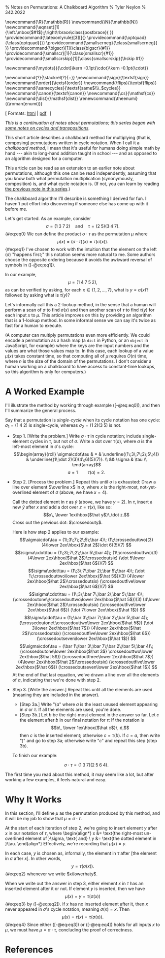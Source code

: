 % Notes on Permutations: A Chalkboard Algorithm
% Tyler Neylon
% 342.2022

\newcommand{\R}{\mathbb{R}}
\newcommand{\N}{\mathbb{N}}
\newcommand{\eqnset}[1]{\left.\mbox{$#1$}\;\;\right\rbrace\class{postbrace}{ }}
\providecommand{\latexonlyrule}[3][]{}
\providecommand{\optquad}{\class{optquad}{}}
\providecommand{\smallscrneg}{\class{smallscrneg}{ }}
\providecommand{\bigscr}[1]{\class{bigscr}{#1}}
\providecommand{\smallscr}[1]{\class{smallscr}{#1}}
\providecommand{\smallscrskip}[1]{\class{smallscrskip}{\hskip #1}}

\newcommand{\mydots}{{\cdot}\kern -0.1pt{\cdot}\kern -0.1pt{\cdot}}

\newcommand{\?}{\stackrel{?}{=}}
\newcommand{\sign}{\textsf{sign}}
\newcommand{\order}{\textsf{order}}
\newcommand{\flips}{\textsf{flips}}
\newcommand{\samecycles}{\textsf{same$\\\_$cycles}}
\newcommand{\canon}{\textsf{canon}}
\newcommand{\cs}{\mathsf{cs}}
\newcommand{\dist}{\mathsf{dist}}
\renewcommand{\theenumi}{(\roman{enumi})}

[
Formats:
 [html](http://tylerneylon.com/a/perms2/perms2.html) |
 [pdf](http://tylerneylon.com/a/perms2/perms2.pdf)
 $\,$
]

*This is a continuation of notes about permutations; this series
began with
[some notes on cycles and
transpositions](http://tylerneylon.com/a/perms1/perms1.html).*

<!-- TODO

* [ ] Right now I say some examples are the same that aren't. Fix
      that lack of consistency.
* [ ] Delete perms1.md which is in this directory for reference.
* [ ] Check and clean up how the references are looking.
* [ ] There are two elements I added by hand to perms1.html which I'd rather add
      to the template file: the google analytics tracking, and the call to
      subscribe at the bottom of the page.

-->

This short article describes a chalkboard method for
multiplying (that is, composing) permutations written in cycle notation.
When I call it a *chalkboard method*, I mean that it's useful for
humans doing simple math by hand --- akin to long-hand addition taught
in school --- and as opposed to an algorithm designed for a computer.

This article can be read as an extension to an earlier note about
permutations, although
this one can be read independently, assuming that you know both what
permutation multiplication (synonymously, composition) is, and what
cycle notation is. (If not, you can learn by reading
[the previous note in this
series](http://tylerneylon.com/a/perms1/perms1.html).)

The chalkboard algorithm I'll describe is something I derived for fun.
I haven't put effort into discovering if someone else has come up with
it before me.

Let's get started. As an example, consider
$$\sigma = (1\;3\;7\;2) \quad\text{and}\quad
  \tau = (2\;5)(3\;4\;7).$$ {#eq:eq0}
We can define the product $\sigma\cdot\tau$ as the permutation $\mu$ where
$$\mu(x) = (\sigma\cdot\tau)(x) = \tau(\sigma(x)).$$ {#eq:eq1}
I've chosen to work with the intuition that
the element on the left ($\sigma$) "happens first;"
this notation seems more natural to me.
Some authors choose the opposite ordering because it avoids the
awkward reversal of symbols in ([-@eq:eq1]).

In our example,
$$ \mu = (1\;4\;7\;5\;2), $$
as can be verified by asking, for each $x\in\{1,2,\ldots,7\}$,
what is $y=\sigma(x)$? followed by asking what is $\tau(y)$?

Let's informally call this a 2-lookup method, in the sense that a
human will perform a scan of $\sigma$ to find $\sigma(x)$ and then
another scan of $\tau$ to find $\tau(y)$ for each input $x$ to $\mu$.
This article improves on this by providing an algorithm that
is a 1-lookup method. In some informal sense we can say it's twice
as fast for a human to execute.

(A computer can multiply permutations even more efficiently. We could
encode a permutation as a hash map (a `dict` in Python, or an
`object` in JavaScript, for example) where the keys are the input numbers
and the values are what those values map to. In this case, each lookup of a
value $\mu(x)$ takes constant time, so that computing all of $\mu$ requires
$O(n)$ time, where $n$ is the size of the domain of the permutations.
I don't consider a human working on a chalkboard to have access to
constant-time lookups, so this algorithm is only for computers.)

# A Worked Example

I'll illustrate the method by working through example
([-@eq:eq0]), and then I'll summarize the general process.

Say that a permutation is *single-cycle* when its cycle notation
has one cycle: $\sigma_1=(1\;4\;2)$ is single-cycle, whereas
$\sigma_2=(1\;2)(3\;5)$ is not.

* Step 1. [Write the problem.] Write $\sigma\cdot\tau$ in cycle notation;
     include single-element cycles in $\tau$, but not of $\sigma$. Write a dot
     over $\tau(a)$, where $a$ is the left-most element in
     $\sigma$'s cycle:
     $$\begin{array}{rcll}
           \sigma\cdot\tau & = & \underline{(1\;3\;7\;2\;5\;4)} & 
           \underline{(1\;\dot 2)(3)(4\;6)(5)(7)}. \\
           && \sigma & \tau \\
     \end{array}$$
     $$a=1 \qquad \tau(a)=2.$$
* Step 2. [Process the problem.]
     Repeat this until $\sigma$ is exhausted: Draw a line over element
     $\overline x$ in $\sigma$, where $x$ is the right-most, not-yet-overlined
     element of $\sigma$ (above, we have $x=4$).

     Call the dotted element in $\tau$ as $\dot y$ (above, we have $y=2$).
     In $\tau$, insert a new
     $\hat y$ after $x$ and add a dot over $z=\tau(x)$, like so:
     $$x\, \lower 1ex\hbox{$\hat y$}\,\dot z.$$
     Cross out the previous dot:
     $\crossedouty$.

     Here is how step 2 applies to our example:
     $$\sigma\cdot\tau =
         (1\;3\;7\;2\;5\;\bar 4)\;
         (1\;\crossedouttwo)(3)(4\lower 2ex\hbox{$\hat 2$}\dot 6)(5)(7)
     $$
     $$\sigma\cdot\tau =
         (1\;3\;7\;2\;\bar 5\;\bar 4)\;
         (1\;\crossedouttwo)(3)
         (4\lower 2ex\hbox{$\hat 2$}\crossedoutsix)
         (\dot 5\lower 2ex\hbox{$\hat 6$})(7)
     $$
     $$\sigma\cdot\tau =
         (1\;3\;7\;\bar 2\;\bar 5\;\bar 4)\;
         (\dot 1\;\crossedouttwo\lower 2ex\hbox{$\hat 5$})(3)
         (4\lower 2ex\hbox{$\hat 2$}\crossedoutsix)
         (\crossedoutfive\lower 2ex\hbox{$\hat 6$})(7)
     $$
     $$\sigma\cdot\tau =
         (1\;3\;\bar 7\;\bar 2\;\bar 5\;\bar 4)\;
         (\crossedoutone\;\crossedouttwo\lower 2ex\hbox{$\hat 5$})(3)
         (4\lower 2ex\hbox{$\hat 2$}\crossedoutsix)
         (\crossedoutfive\lower 2ex\hbox{$\hat 6$})
         (\dot 7\lower 2ex\hbox{$\hat 1$})
     $$
     $$\sigma\cdot\tau =
         (1\;\bar 3\;\bar 7\;\bar 2\;\bar 5\;\bar 4)\;
         (\crossedoutone\;\crossedouttwo\lower 2ex\hbox{$\hat 5$})
         (\dot 3\lower 2ex\hbox{$\hat 7$})
         (4\lower 2ex\hbox{$\hat 2$}\crossedoutsix)
         (\crossedoutfive\lower 2ex\hbox{$\hat 6$})
         (\crossedoutseven\lower 2ex\hbox{$\hat 1$})
     $$
     $$\sigma\cdot\tau =
         (\bar 1\;\bar 3\;\bar 7\;\bar 2\;\bar 5\;\bar 4)\;
         (\crossedoutone\lower 2ex\hbox{$\hat 3$}
         \crossedouttwo\lower 2ex\hbox{$\hat 5$})
         (\crossedoutthree\lower 2ex\hbox{$\hat 7$})
         (4\lower 2ex\hbox{$\hat 2$}\crossedoutsix)
         (\crossedoutfive\lower 2ex\hbox{$\hat 6$})
         (\crossedoutseven\lower 2ex\hbox{$\hat 1$})
     $$
     At the end of that last equation, we've drawn a line over all
     the elements of $\sigma$, indicating that we're done with step 2.
* Step 3. [Write the answer.]
     Repeat this until all the elements are used (meaning they
     are included in the answer).

     + [Step 3a.] Write "$(a$" where $a$ is the least unused element
       appearing in $\sigma$ or $\tau$. If all the elements are used, you're
       done.
     + [Step 3b.] Let $b$ be the right-most element in the answer so far.
       Let $c$ the element after $b$ in our final notation for $\tau$:
       If the notation is $$b\, \lower 1ex\hbox{$\hat c$}\, d,$$
       then $c$ is the inserted element; otherwise $c=\tau(b)$.
       If $c=a$, then write ")" and go to step 3a; otherwise write "$c$"
       and repeat this step (step 3b).

    To finish our example:

    $$ \sigma\cdot\tau = (1\;3\;7)(2\;5\;6\;4). $$

The first time you read about this method, it may seem like a lot,
but after working a few examples, it feels natural and easy.

# Why It Works

In this section, I'll define $\mu$ as the permutation
produced by this method, and it will be my job to show
that $\mu=\sigma\cdot\tau$.

At the start of each iteration of step 2, we're going to insert
element $y$ after $x$ in our notation of $\tau$, where
\begin{align*}
    x &= \text{the right-most un-overlined element of }\sigma, \text{ and} \\
    y &= \text{the dotted element in }\tau.
\end{align*}
Effectively, we're recording that $\mu(x)=y$.

In each case, $y$ is chosen as, informally, the element in $\tau$
after [the element in $\sigma$ after $x$].
In other words,
$$y = \tau(\sigma(x)).$$ {#eq:eq2}
whenever we write $x\lowerhaty$.

When we write out the answer in step 3, either element $x$
in $\tau$ has an inserted element after it or not.
If element $y$ is inserted, then we have
$$\mu(x) = y = \tau(\sigma(x))$$ {#eq:eq3}
by ([-@eq:eq2]). If $x$ has no inserted element after it,
then $x$ never appeared in $\sigma$'s cycle notation,
meaning $\sigma(x)=x$. Then
$$ \mu(x) = \tau(x) = \tau(\sigma(x)). $$ {#eq:eq4}
Since either ([-@eq:eq3]) or ([-@eq:eq4]) holds for all inputs
$x$ to $\mu$, we must have $\mu = \sigma\cdot \tau$,
concluding the proof of correctness.

# References
